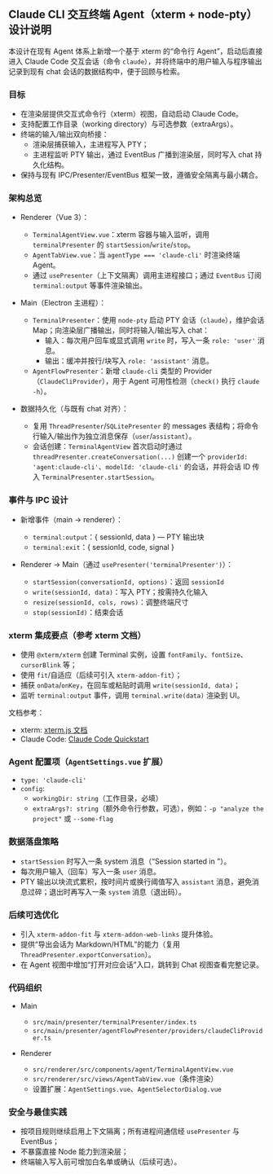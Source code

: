 ## Claude CLI 交互终端 Agent（xterm + node-pty）设计说明

本设计在现有 Agent 体系上新增一个基于 xterm 的“命令行 Agent”，启动后直接进入 Claude Code 交互会话（命令 `claude`），并将终端中的用户输入与程序输出记录到现有 chat 会话的数据结构中，便于回顾与检索。

### 目标

- 在渲染层提供交互式命令行（xterm）视图，自动启动 Claude Code。
- 支持配置工作目录（working directory）与可选参数（extraArgs）。
- 终端的输入/输出双向桥接：
  - 渲染层捕获输入，主进程写入 PTY；
  - 主进程监听 PTY 输出，通过 EventBus 广播到渲染层，同时写入 chat 持久化结构。
- 保持与现有 IPC/Presenter/EventBus 框架一致，遵循安全隔离与最小耦合。

### 架构总览

- Renderer（Vue 3）：
  - `TerminalAgentView.vue`：xterm 容器与输入监听，调用 `terminalPresenter` 的 `startSession`/`write`/`stop`。
  - `AgentTabView.vue`：当 `agentType === 'claude-cli'` 时渲染终端 Agent。
  - 通过 `usePresenter`（上下文隔离）调用主进程接口；通过 `EventBus` 订阅 `terminal:output` 等事件渲染输出。

- Main（Electron 主进程）：
  - `TerminalPresenter`：使用 `node-pty` 启动 PTY 会话（`claude`），维护会话 Map；向渲染层广播输出，同时将输入/输出写入 chat：
    - 输入：每次用户回车或显式调用 `write` 时，写入一条 `role: 'user'` 消息。
    - 输出：缓冲并按行/块写入 `role: 'assistant'` 消息。
  - `AgentFlowPresenter`：新增 `claude-cli` 类型的 Provider（`ClaudeCliProvider`），用于 Agent 可用性检测（`check()` 执行 `claude -h`）。

- 数据持久化（与既有 chat 对齐）：
  - 复用 `ThreadPresenter`/`SQLitePresenter` 的 messages 表结构；将命令行输入/输出作为独立消息保存（`user`/`assistant`）。
  - 会话创建：`TerminalAgentView` 首次启动时通过 `threadPresenter.createConversation(...)` 创建一个 `providerId: 'agent:claude-cli'`、`modelId: 'claude-cli'` 的会话，并将会话 ID 传入 `TerminalPresenter.startSession`。

### 事件与 IPC 设计

- 新增事件（main → renderer）：
  - `terminal:output`：{ sessionId, data } — PTY 输出块
  - `terminal:exit`：{ sessionId, code, signal }

- Renderer → Main（通过 `usePresenter('terminalPresenter')`）：
  - `startSession(conversationId, options)`：返回 `sessionId`
  - `write(sessionId, data)`：写入 PTY；按需持久化输入
  - `resize(sessionId, cols, rows)`：调整终端尺寸
  - `stop(sessionId)`：结束会话

### xterm 集成要点（参考 xterm 文档）

- 使用 `@xterm/xterm` 创建 Terminal 实例，设置 `fontFamily`、`fontSize`、`cursorBlink` 等；
- 使用 `fit`/自适应（后续可引入 `xterm-addon-fit`）；
- 捕获 `onData`/`onKey`，在回车或粘贴时调用 `write(sessionId, data)`；
- 监听 `terminal:output` 事件，调用 `terminal.write(data)` 渲染到 UI。

文档参考：

- xterm: [xterm.js 文档](https://xtermjs.org/docs/)
- Claude Code: [Claude Code Quickstart](https://docs.anthropic.com/en/docs/claude-code/quickstart)

### Agent 配置项（`AgentSettings.vue` 扩展）

- `type: 'claude-cli'`
- `config`:
  - `workingDir: string`（工作目录，必填）
  - `extraArgs?: string`（额外命令行参数，可选），例如：`-p "analyze the project"` 或 `--some-flag`

### 数据落盘策略

- `startSession` 时写入一条 system 消息（“Session started in <cwd>”）。
- 每次用户输入（回车）写入一条 `user` 消息。
- PTY 输出以块流式累积，按时间片或换行阈值写入 `assistant` 消息，避免消息过碎；退出时再写入一条 `system` 消息（退出码）。

### 后续可选优化

- 引入 `xterm-addon-fit` 与 `xterm-addon-web-links` 提升体验。
- 提供“导出会话为 Markdown/HTML”的能力（复用 `ThreadPresenter.exportConversation`）。
- 在 Agent 视图中增加“打开对应会话”入口，跳转到 Chat 视图查看完整记录。

### 代码组织

- Main
  - `src/main/presenter/terminalPresenter/index.ts`
  - `src/main/presenter/agentFlowPresenter/providers/claudeCliProvider.ts`

- Renderer
  - `src/renderer/src/components/agent/TerminalAgentView.vue`
  - `src/renderer/src/views/AgentTabView.vue`（条件渲染）
  - 设置扩展：`AgentSettings.vue`、`AgentSelectorDialog.vue`

### 安全与最佳实践

- 按项目规则继续启用上下文隔离；所有进程间通信经 `usePresenter` 与 EventBus；
- 不暴露直接 Node 能力到渲染层；
- 终端输入写入前可增加白名单或确认（后续可选）。


